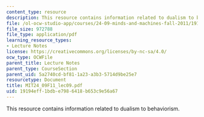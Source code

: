 ```yaml
---
content_type: resource
description: This resource contains information related to dualism to behaviorism.
file: /ol-ocw-studio-app/courses/24-09-minds-and-machines-fall-2011/19194eff1bdbe7986418b653c9e56a67_MIT24_09F11_lec09.pdf
file_size: 972788
file_type: application/pdf
learning_resource_types:
- Lecture Notes
license: https://creativecommons.org/licenses/by-nc-sa/4.0/
ocw_type: OCWFile
parent_title: Lecture Notes
parent_type: CourseSection
parent_uid: 5a2740cd-bf81-1a23-a3b3-5714d9be25e7
resourcetype: Document
title: MIT24_09F11_lec09.pdf
uid: 19194eff-1bdb-e798-6418-b653c9e56a67
---
```

This resource contains information related to dualism to behaviorism.